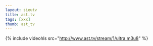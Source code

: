 ```yaml
---
layout: sieutv
title: ast.tv
tags: [xxx]
thumb: ast_tv
---
```

{% include videohls src="http://www.ast.tv/stream/1/ultra.m3u8" %}
